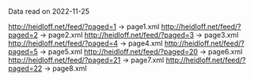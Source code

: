 Data read on 2022-11-25

http://heidloff.net/feed/?paged=1 -> page1.xml
http://heidloff.net/feed/?paged=2 -> page2.xml
http://heidloff.net/feed/?paged=3 -> page3.xml
http://heidloff.net/feed/?paged=4 -> page4.xml
http://heidloff.net/feed/?paged=5 -> page5.xml
http://heidloff.net/feed/?paged=20 -> page6.xml
http://heidloff.net/feed/?paged=21 -> page7.xml
http://heidloff.net/feed/?paged=22 -> page8.xml
